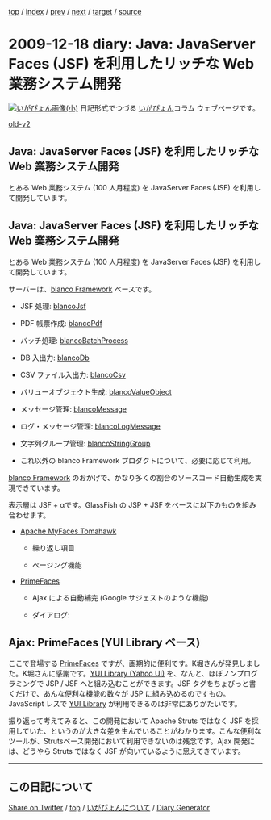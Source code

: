 [top](../index.html) 
 / [index](index.html) 
 / [prev](ig091217.html) 
 / [next](ig091221.html) 
 / [target](https://igapyon.github.io/diary/2009/ig091218.html) 
 / [source](https://github.com/igapyon/diary/blob/gh-pages/2009/ig091218.html.src.md) 

2009-12-18 diary: Java: JavaServer Faces (JSF) を利用したリッチな Web 業務システム開発
=====================================================================================================
[![いがぴょん画像(小)](https://igapyon.github.io/diary/images/iga200306s.jpg "いがぴょん")](https://igapyon.github.io/diary/memo/memoigapyon.html) 日記形式でつづる [いがぴょん](https://igapyon.github.io/diary/memo/memoigapyon.html)コラム ウェブページです。

[old-v2](ig091218-orig.html)

## Java: JavaServer Faces (JSF) を利用したリッチな Web 業務システム開発

とある Web 業務システム (100 人月程度) を JavaServer Faces (JSF) を利用して開発しています。


## Java: JavaServer Faces (JSF) を利用したリッチな Web 業務システム開発

とある Web 業務システム (100 人月程度) を JavaServer Faces (JSF) を利用して開発しています。

サーバーは、[blanco Framework](http://www.igapyon.jp/blanco/blanco.ja.html) ベースです。

* JSF 処理: [blancoJsf](http://www.igapyon.jp/blanco/blancojsf.html)
  
* PDF 帳票作成: [blancoPdf](http://www.igapyon.jp/blanco/blancopdf.html)
  
* バッチ処理: [blancoBatchProcess](http://www.igapyon.jp/blanco/blancobatchprocess.html)
  
* DB 入出力: [blancoDb](http://www.igapyon.jp/blanco/blancodb.html)
  
* CSV ファイル入出力: [blancoCsv](http://www.igapyon.jp/blanco/blancocsv.html)
  
* バリューオブジェクト生成: [blancoValueObject](http://www.igapyon.jp/blanco/blancovalueobject.html)
  
* メッセージ管理: [blancoMessage](http://www.igapyon.jp/blanco/blancomessage.html)
  
* ログ・メッセージ管理: [blancoLogMessage](http://www.igapyon.jp/blanco/blancologmessage.html)
  
* 文字列グループ管理: [blancoStringGroup](http://www.igapyon.jp/blanco/blancostringgroup.html)
  
* これ以外の blanco Framework プロダクトについて、必要に応じて利用。

[blanco Framework](http://www.igapyon.jp/blanco/blanco.ja.html) のおかげで、かなり多くの割合のソースコード自動生成を実現できています。

表示層は JSF + αです。GlassFish の JSP + JSF をベースに以下のものを組み合わせます。

* [Apache MyFaces Tomahawk](http://myfaces.apache.org/tomahawk/)
  
  * 繰り返し項目
    
  * ページング機能
  

  
* [PrimeFaces](http://www.primefaces.org/)
  
  * Ajax による自動補完 (Google サジェストのような機能)
    
  * ダイアログ: 
  

## Ajax: PrimeFaces (YUI Library ベース)

ここで登場する [PrimeFaces](http://www.primefaces.org/) ですが、画期的に便利です。K堀さんが発見しました。K堀さんに感謝です。[YUI Library (Yahoo UI)](http://developer.yahoo.com/yui/) を、なんと、ほぼノンプログラミングで JSP / JSF へと組み込むことができます。JSF タグをちょびっと書くだけで、あんな便利な機能の数々が
JSP に組み込めるのですもの。JavaScript レスで [YUI Library](http://developer.yahoo.com/yui/) が利用できるのは非常にありがたいです。

振り返って考えてみると、この開発において Apache Struts ではなく JSF を採用していた、というのが大きな差を生んでいることがわかります。こんな便利なツールが、Strutsベース開発において利用できないのは残念です。Ajax 開発には、どうやら Struts ではなく JSF が向いているように思えてきています。


----------------------------------------------------------------------------------------------------

## この日記について

[Share on Twitter](https://twitter.com/intent/tweet?hashtags=igapyon%2Cdiary%2C%E3%81%84%E3%81%8C%E3%81%B4%E3%82%87%E3%82%93&text=Java%3A+JavaServer+Faces+%28JSF%29+%E3%82%92%E5%88%A9%E7%94%A8%E3%81%97%E3%81%9F%E3%83%AA%E3%83%83%E3%83%81%E3%81%AA+Web+%E6%A5%AD%E5%8B%99%E3%82%B7%E3%82%B9%E3%83%86%E3%83%A0%E9%96%8B%E7%99%BA&url=https%3A%2F%2Figapyon.github.io%2Fdiary%2F2009%2Fig091218.html) / [top](../index.html) / [いがぴょんについて](https://igapyon.github.io/diary/memo/memoigapyon.html) / [Diary Generator](https://github.com/igapyon/igapyonv3)
